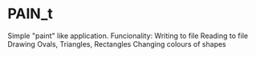 # PAIN_t
Simple "paint" like application.
Funcionality:
  Writing to file
  Reading to file
  Drawing Ovals, Triangles, Rectangles
  Changing colours of shapes
